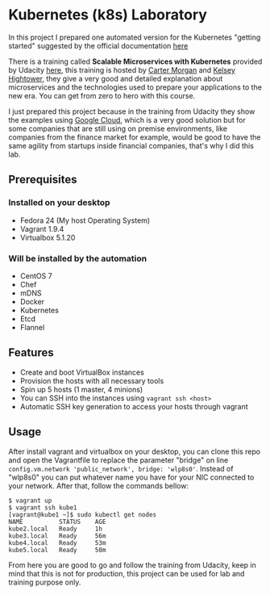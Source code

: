 # Kubernetes (k8s) Laboratory
In this project I prepared one automated version for the Kubernetes "getting started" suggested by the official documentation [here](https://kubernetes.io/docs/getting-started-guides/centos/centos_manual_config/)

There is a training called **Scalable Microservices with Kubernetes** provided by Udacity [here](https://www.udacity.com/course/scalable-microservices-with-kubernetes--ud615), this training is hosted by [Carter Morgan](https://github.com/askcarter) and [Kelsey Hightower](https://github.com/kelseyhightower), they give a very good and detailed explanation about microservices and the technologies used to prepare your applications to the new era. You can get from zero to hero with this course.

I just prepared this project because in the training from Udacity they show the examples using [Google Cloud](https://cloud.google.com/), which is a very good solution but for some companies that are still using on premise environments, like companies from the finance market for example, would be good to have the same agility from startups inside financial companies, that's why I did this lab.

## Prerequisites

### Installed on your desktop
* Fedora 24 (My host Operating System)
* Vagrant 1.9.4
* Virtualbox 5.1.20

### Will be installed by the automation
* CentOS 7
* Chef
* mDNS
* Docker
* Kubernetes
* Etcd
* Flannel

## Features

* Create and boot VirtualBox instances
* Provision the hosts with all necessary tools
* Spin up 5 hosts (1 master, 4 minions)
* You can SSH into the instances using ```vagrant ssh <host>```
* Automatic SSH key generation to access your hosts through vagrant

## Usage

After install vagrant and virtualbox on your desktop, you can clone this repo and open the Vagrantfile to replace the parameter "bridge" on line ```config.vm.network 'public_network', bridge: 'wlp8s0'```. Instead of "wlp8s0" you can put whatever name you have for your NIC connected to your network. After that, follow the commands bellow:

```console
$ vagrant up
$ vagrant ssh kube1
[vagrant@kube1 ~]$ sudo kubectl get nodes
NAME          STATUS    AGE
kube2.local   Ready     1h
kube3.local   Ready     56m
kube4.local   Ready     53m
kube5.local   Ready     50m
```
From here you are good to go and follow the training from Udacity, keep in mind that this is not for production, this project can be used for lab and training purpose only.
